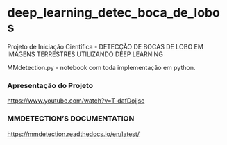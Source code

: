# deep_learning_detec_boca_de_lobos
Projeto de Iniciação Científica -  DETECÇÃO DE BOCAS DE LOBO EM IMAGENS TERRESTRES UTILIZANDO DEEP LEARNING

MMdetection.py - notebook com toda implementação em python.

### Apresentação do Projeto
https://www.youtube.com/watch?v=T-dafDojjsc

### MMDETECTION’S DOCUMENTATION
https://mmdetection.readthedocs.io/en/latest/

